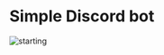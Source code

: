 # Simple Discord bot


![starting](https://user-images.githubusercontent.com/88385626/159170113-365f7901-a35a-412c-9ed9-08b5a3ffee29.png)
